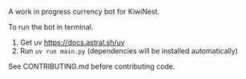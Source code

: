 A work in progress currency bot for KiwiNest.

To run the bot in terminal.
1. Get uv https://docs.astral.sh/uv
2. Run `uv run main.py` (dependencies will be installed automatically)

See CONTRIBUTING.md before contributing code.
